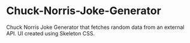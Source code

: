 # Chuck-Norris-Joke-Generator
Chuck Norris Joke Generator that fetches random data from an external API. UI created using Skeleton CSS.
